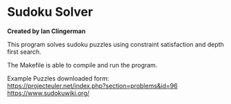 # Sudoku Solver 
**Created by Ian Clingerman**

This program solves sudoku puzzles using constraint satisfaction and depth first search.

The Makefile is able to compile and run the program.

Example Puzzles downloaded form:  
    https://projecteuler.net/index.php?section=problems&id=96 
    https://www.sudokuwiki.org/

